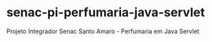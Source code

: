 # senac-pi-perfumaria-java-servlet
Projeto Integrador Senac Santo Amaro - Perfumaria em Java Servlet
